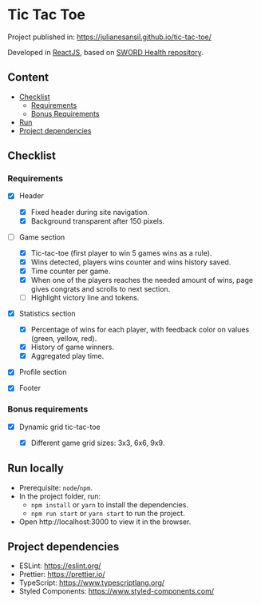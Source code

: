 # Tic Tac Toe

Project published in: https://julianesansil.github.io/tic-tac-toe/

Developed in [ReactJS](https://pt-br.reactjs.org/), based on [SWORD Health repository](https://github.com/SWORDHealth/frontend-interview).


## Content
  


  - [Checklist](#checklist)
    - [Requirements](#requirements)
    - [Bonus Requirements](#bonus-requirements)
  - [Run](#run)
  - [Project dependencies](#project-dependencies)


## Checklist

### Requirements

- [x] Header
  - [x] Fixed header during site navigation.
  - [x] Background transparent after 150 pixels.
- [ ] Game section
  - [x] Tic-tac-toe (first player to win 5 games wins as a rule).
  - [x] Wins detected, players wins counter and wins history saved.
  - [x] Time counter per game.
  - [x] When one of the players reaches the needed amount of wins, page gives congrats and scrolls to next section.
  - [ ] Highlight victory line and tokens.
- [x] Statistics section
  - [x] Percentage of wins for each player, with feedback color on values (green, yellow, red).
  - [x] History of game winners.
  - [x] Aggregated play time.
- [x] Profile section
- [x] Footer


### Bonus requirements

- [x] Dynamic grid tic-tac-toe
  - [x] Different game grid sizes: 3x3, 6x6, 9x9.


## Run locally

- Prerequisite: `node`/`npm`.
- In the project folder, run:
  - `npm install` or `yarn` to install the dependencies.
  - `npm run start` or `yarn start` to run the project.
- Open http://localhost:3000 to view it in the browser.


## Project dependencies

- ESLint: https://eslint.org/
- Prettier: https://prettier.io/
- TypeScript: https://www.typescriptlang.org/
- Styled Components: https://www.styled-components.com/
